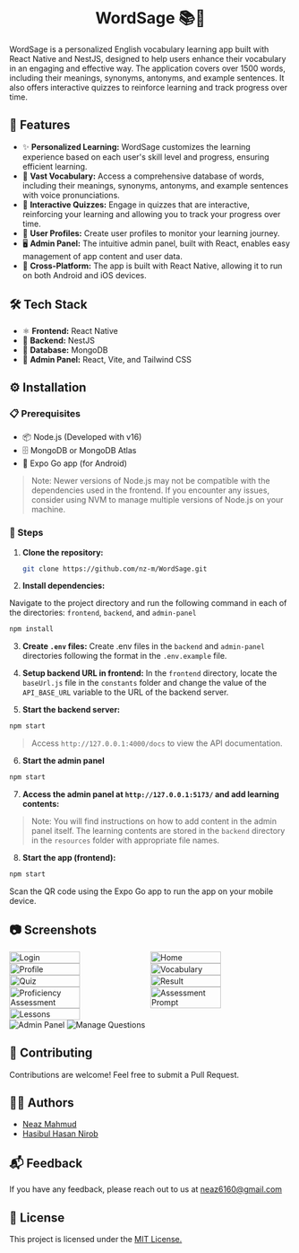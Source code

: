 <div style="text-align: center;">
  <h1>WordSage 📚📱</h1>
</div>


WordSage is a personalized English vocabulary learning app built with React Native and NestJS, designed to help users enhance their vocabulary in an engaging and effective way. The application covers over 1500 words, including their meanings, synonyms, antonyms, and example sentences. It also offers interactive quizzes to reinforce learning and track progress over time.


## 🚀 Features

- ✨ **Personalized Learning:**  WordSage customizes the learning experience based on each user's skill level and progress, ensuring efficient learning.
- 📘 **Vast Vocabulary:** Access a comprehensive database of words, including their meanings, synonyms, antonyms, and example sentences with voice pronunciations.
- 🧠 **Interactive Quizzes:** Engage in quizzes that are interactive, reinforcing your learning and allowing you to track your progress over time.
- 👤 **User Profiles:** Create user profiles to monitor your learning journey.
- 🖥️ **Admin Panel:** The intuitive admin panel, built with React, enables easy management of app content and user data.
- 📱 **Cross-Platform:** The app is built with React Native, allowing it to run on both Android and iOS devices.

## 🛠️ Tech Stack

- ⚛️ **Frontend:** React Native
- 🧱 **Backend:** NestJS
- 💾 **Database:** MongoDB
- 🎨 **Admin Panel:** React, Vite, and Tailwind CSS

## ⚙️ Installation

### 📋 Prerequisites

- 📦 Node.js (Developed with v16)
- 🗄️ MongoDB or MongoDB Atlas
- 📱 Expo Go app (for Android)

> Note: Newer versions of Node.js may not be compatible with the dependencies used in the frontend. If you encounter any issues, consider using NVM to manage multiple versions of Node.js on your machine.

### 📝 Steps

1. **Clone the repository:**

   ```bash
   git clone https://github.com/nz-m/WordSage.git


2. **Install dependencies:**

Navigate to the project directory and run the following command in each of the directories: `frontend`, `backend`, and `admin-panel`

```bash
npm install
```

3. **Create `.env` files:**
   Create .env files in the `backend` and `admin-panel` directories following the format in the `.env.example` file.
4. **Setup backend URL in frontend:**
   In the `frontend` directory, locate the `baseUrl.js` file in the `constants` folder and change the value of the `API_BASE_URL` variable to the URL of the backend server.

5. **Start the backend server:**
```bash
npm start
```
>Access `http://127.0.0.1:4000/docs` to view the API documentation.
6. **Start the admin panel**
```bash
npm start
```
7. **Access the admin panel at `http://127.0.0.1:5173/` and add learning contents:**
> Note: You will find instructions on how to add content in the admin panel itself. The learning 
> contents are stored in the `backend` directory in the `resources` folder with appropriate file names.

8. **Start the app (frontend):**
```bash
npm start
```
Scan the QR code using the Expo Go app to run the app on your mobile device.




## 📷 Screenshots

<div style="display: flex; flex-direction: row;">
  <img src="screenshots/login.jpg" alt="Login" style="width: 50%; margin: 0;">
  <img src="screenshots/home.jpg" alt="Home" style="width: 50%; margin: 0;">
</div>

<div style="display: flex; flex-direction: row;">
  <img src="screenshots/profile.jpg" alt="Profile" style="width: 50%; margin: 0;">
  <img src="screenshots/vocabulary.jpg" alt="Vocabulary" style="width: 50%; margin: 0;">
</div>

<div style="display: flex; flex-direction: row;">
  <img src="screenshots/quiz.jpg" alt="Quiz" style="width: 50%; margin: 0;">
  <img src="screenshots/result.jpg" alt="Result" style="width: 50%; margin: 0;">
</div>

<div style="display: flex; flex-direction: row;">
  <img src="screenshots/proficiency-assessment.jpg" alt="Proficiency Assessment" style="width: 50%; margin: 0;">
  <img src="screenshots/assessment-prompt.jpg" alt="Assessment Prompt" style="width: 50%; margin: 0;">
</div>

<div style="display: flex; flex-direction: row;">
  <img src="screenshots/lessons.jpg" alt="Lessons" style="width: 50%; margin: 0;">
</div>

<img src="screenshots/Admin-panel.png" alt="Admin Panel">
<img src="screenshots/Manage-questions.png" alt="Manage Questions">





## 🤝 Contributing

Contributions are welcome! Feel free to submit a Pull Request.

## 🧑‍💻 Authors

- [Neaz Mahmud](https://github.com/nz-m)
- [Hasibul Hasan Nirob](https://github.com/hasibulhasannirob)


## 📬 Feedback

If you have any feedback, please reach out to us at [neaz6160@gmail.com](mailto:neaz6160@gmail.com)

## 📄 License

This project is licensed under the [MIT License.](https://github.com/nz-m/WordSage/blob/main/LICENSE)


